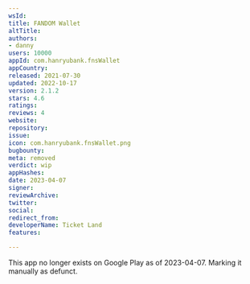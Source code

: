 ```yaml
---
wsId: 
title: FANDOM Wallet
altTitle: 
authors:
- danny
users: 10000
appId: com.hanryubank.fnsWallet
appCountry: 
released: 2021-07-30
updated: 2022-10-17
version: 2.1.2
stars: 4.6
ratings: 
reviews: 4
website: 
repository: 
issue: 
icon: com.hanryubank.fnsWallet.png
bugbounty: 
meta: removed
verdict: wip
appHashes: 
date: 2023-04-07
signer: 
reviewArchive: 
twitter: 
social: 
redirect_from: 
developerName: Ticket Land
features: 

---
```


This app no longer exists on Google Play as of 2023-04-07. Marking it manually as defunct.
